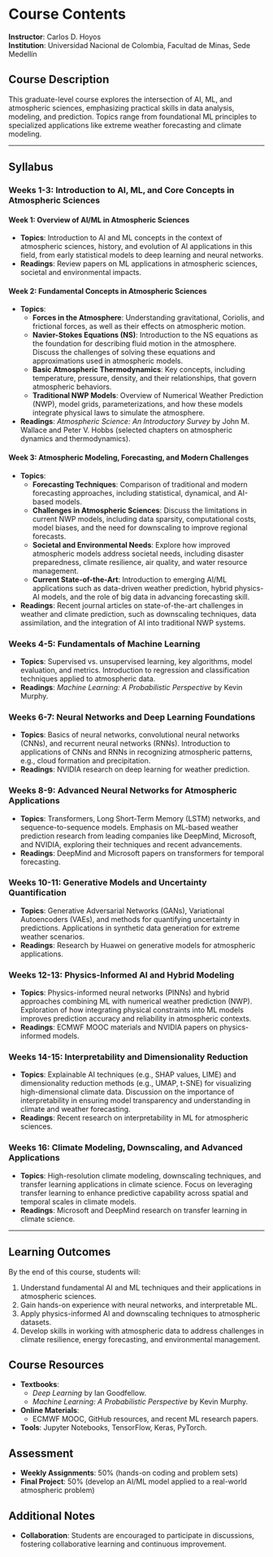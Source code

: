 # Course Contents

**Instructor**: Carlos D. Hoyos  
**Institution**: Universidad Nacional de Colombia, Facultad de Minas, Sede Medellín  

## Course Description
This graduate-level course explores the intersection of AI, ML, and atmospheric sciences, emphasizing practical skills in data analysis, modeling, and prediction. Topics range from foundational ML principles to specialized applications like extreme weather forecasting and climate modeling.

---

## Syllabus

### **Weeks 1-3: Introduction to AI, ML, and Core Concepts in Atmospheric Sciences**

#### **Week 1: Overview of AI/ML in Atmospheric Sciences**
   - **Topics**: Introduction to AI and ML concepts in the context of atmospheric sciences, history, and evolution of AI applications in this field, from early statistical models to deep learning and neural networks.
   - **Readings**: Review papers on ML applications in atmospheric sciences, societal and environmental impacts.

#### **Week 2: Fundamental Concepts in Atmospheric Sciences**
   - **Topics**:
      - **Forces in the Atmosphere**: Understanding gravitational, Coriolis, and frictional forces, as well as their effects on atmospheric motion.
      - **Navier-Stokes Equations (NS)**: Introduction to the NS equations as the foundation for describing fluid motion in the atmosphere. Discuss the challenges of solving these equations and approximations used in atmospheric models.
      - **Basic Atmospheric Thermodynamics**: Key concepts, including temperature, pressure, density, and their relationships, that govern atmospheric behaviors.
      - **Traditional NWP Models**: Overview of Numerical Weather Prediction (NWP), model grids, parameterizations, and how these models integrate physical laws to simulate the atmosphere.
   - **Readings**: *Atmospheric Science: An Introductory Survey* by John M. Wallace and Peter V. Hobbs (selected chapters on atmospheric dynamics and thermodynamics).

#### **Week 3: Atmospheric Modeling, Forecasting, and Modern Challenges**
   - **Topics**:
      - **Forecasting Techniques**: Comparison of traditional and modern forecasting approaches, including statistical, dynamical, and AI-based models.
      - **Challenges in Atmospheric Sciences**: Discuss the limitations in current NWP models, including data sparsity, computational costs, model biases, and the need for downscaling to improve regional forecasts.
      - **Societal and Environmental Needs**: Explore how improved atmospheric models address societal needs, including disaster preparedness, climate resilience, air quality, and water resource management.
      - **Current State-of-the-Art**: Introduction to emerging AI/ML applications such as data-driven weather prediction, hybrid physics-AI models, and the role of big data in advancing forecasting skill.
   - **Readings**: Recent journal articles on state-of-the-art challenges in weather and climate prediction, such as downscaling techniques, data assimilation, and the integration of AI into traditional NWP systems.

### **Weeks 4-5: Fundamentals of Machine Learning**
   - **Topics**: Supervised vs. unsupervised learning, key algorithms, model evaluation, and metrics. Introduction to regression and classification techniques applied to atmospheric data.
   - **Readings**: *Machine Learning: A Probabilistic Perspective* by Kevin Murphy.

### **Weeks 6-7: Neural Networks and Deep Learning Foundations**
   - **Topics**: Basics of neural networks, convolutional neural networks (CNNs), and recurrent neural networks (RNNs). Introduction to applications of CNNs and RNNs in recognizing atmospheric patterns, e.g., cloud formation and precipitation.
   - **Readings**: NVIDIA research on deep learning for weather prediction.

### **Weeks 8-9: Advanced Neural Networks for Atmospheric Applications**
   - **Topics**: Transformers, Long Short-Term Memory (LSTM) networks, and sequence-to-sequence models. Emphasis on ML-based weather prediction research from leading companies like DeepMind, Microsoft, and NVIDIA, exploring their techniques and recent advancements.
   - **Readings**: DeepMind and Microsoft papers on transformers for temporal forecasting.

### **Weeks 10-11: Generative Models and Uncertainty Quantification**
   - **Topics**: Generative Adversarial Networks (GANs), Variational Autoencoders (VAEs), and methods for quantifying uncertainty in predictions. Applications in synthetic data generation for extreme weather scenarios.
   - **Readings**: Research by Huawei on generative models for atmospheric applications.

### **Weeks 12-13: Physics-Informed AI and Hybrid Modeling**
   - **Topics**: Physics-informed neural networks (PINNs) and hybrid approaches combining ML with numerical weather prediction (NWP). Exploration of how integrating physical constraints into ML models improves prediction accuracy and reliability in atmospheric contexts.
   - **Readings**: ECMWF MOOC materials and NVIDIA papers on physics-informed models.

### **Weeks 14-15: Interpretability and Dimensionality Reduction**
   - **Topics**: Explainable AI techniques (e.g., SHAP values, LIME) and dimensionality reduction methods (e.g., UMAP, t-SNE) for visualizing high-dimensional climate data. Discussion on the importance of interpretability in ensuring model transparency and understanding in climate and weather forecasting.
   - **Readings**: Recent research on interpretability in ML for atmospheric sciences.

### **Weeks 16: Climate Modeling, Downscaling, and Advanced Applications**
   - **Topics**: High-resolution climate modeling, downscaling techniques, and transfer learning applications in climate science. Focus on leveraging transfer learning to enhance predictive capability across spatial and temporal scales in climate models.
   - **Readings**: Microsoft and DeepMind research on transfer learning in climate science.

---

## Learning Outcomes
By the end of this course, students will:
1. Understand fundamental AI and ML techniques and their applications in atmospheric sciences.
2. Gain hands-on experience with neural networks, and interpretable ML.
3. Apply physics-informed AI and downscaling techniques to atmospheric datasets.
4. Develop skills in working with atmospheric data to address challenges in climate resilience, energy forecasting, and environmental management.

## Course Resources
- **Textbooks**: 
   - *Deep Learning* by Ian Goodfellow.
   - *Machine Learning: A Probabilistic Perspective* by Kevin Murphy.
- **Online Materials**: 
   - ECMWF MOOC, GitHub resources, and recent ML research papers.
- **Tools**: Jupyter Notebooks, TensorFlow, Keras, PyTorch.

## Assessment
- **Weekly Assignments**: 50% (hands-on coding and problem sets)
- **Final Project**: 50% (develop an AI/ML model applied to a real-world atmospheric problem)

## Additional Notes
- **Collaboration**: Students are encouraged to participate in discussions, fostering collaborative learning and continuous improvement.
